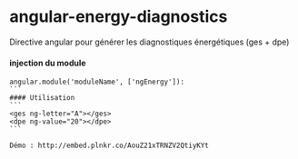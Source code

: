 # angular-energy-diagnostics
Directive angular pour générer les diagnostiques énergétiques (ges + dpe)

#### injection du module
````
angular.module('moduleName', ['ngEnergy']):
```
#### Utilisation
```
<ges ng-letter="A"></ges>
<dpe ng-value="20"></dpe>
```

Démo : http://embed.plnkr.co/AouZ21xTRNZV2QtiyKYt
